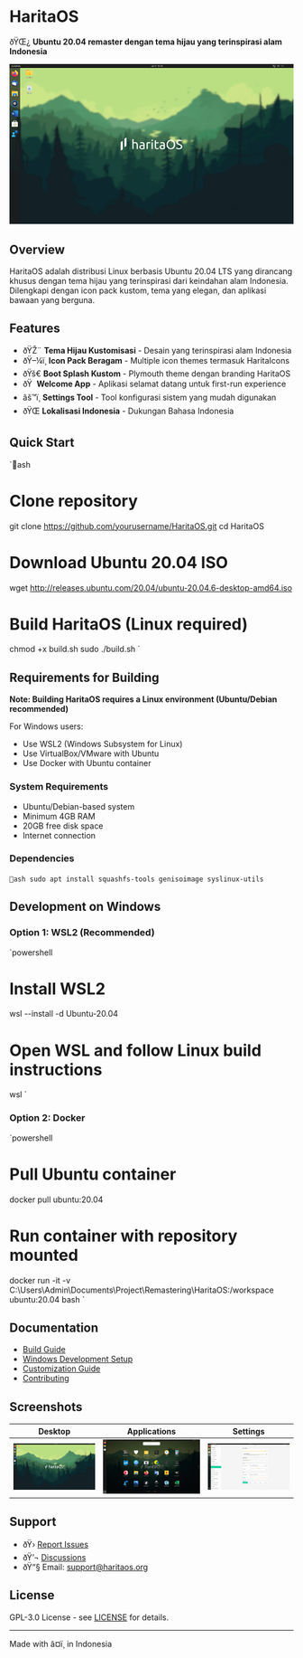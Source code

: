 ﻿# HaritaOS

ðŸŒ¿ **Ubuntu 20.04 remaster dengan tema hijau yang terinspirasi alam Indonesia**

![HaritaOS Logo](assets/screenshots/desktop.png)

## Overview

HaritaOS adalah distribusi Linux berbasis Ubuntu 20.04 LTS yang dirancang khusus dengan tema hijau yang terinspirasi dari keindahan alam Indonesia. Dilengkapi dengan icon pack kustom, tema yang elegan, dan aplikasi bawaan yang berguna.

## Features

- ðŸŽ¨ **Tema Hijau Kustomisasi** - Desain yang terinspirasi alam Indonesia
- ðŸ–¼ï¸ **Icon Pack Beragam** - Multiple icon themes termasuk HaritaIcons
- ðŸš€ **Boot Splash Kustom** - Plymouth theme dengan branding HaritaOS
- ðŸ  **Welcome App** - Aplikasi selamat datang untuk first-run experience
- âš™ï¸ **Settings Tool** - Tool konfigurasi sistem yang mudah digunakan
- ðŸŒ **Lokalisasi Indonesia** - Dukungan Bahasa Indonesia

## Quick Start

`ash
# Clone repository
git clone https://github.com/yourusername/HaritaOS.git
cd HaritaOS

# Download Ubuntu 20.04 ISO
wget http://releases.ubuntu.com/20.04/ubuntu-20.04.6-desktop-amd64.iso

# Build HaritaOS (Linux required)
chmod +x build.sh
sudo ./build.sh
`

## Requirements for Building

**Note: Building HaritaOS requires a Linux environment (Ubuntu/Debian recommended)**

For Windows users:
- Use WSL2 (Windows Subsystem for Linux)
- Use VirtualBox/VMware with Ubuntu
- Use Docker with Ubuntu container

### System Requirements
- Ubuntu/Debian-based system
- Minimum 4GB RAM
- 20GB free disk space
- Internet connection

### Dependencies
`ash
sudo apt install squashfs-tools genisoimage syslinux-utils
`

## Development on Windows

### Option 1: WSL2 (Recommended)
`powershell
# Install WSL2
wsl --install -d Ubuntu-20.04

# Open WSL and follow Linux build instructions
wsl
`

### Option 2: Docker
`powershell
# Pull Ubuntu container
docker pull ubuntu:20.04

# Run container with repository mounted
docker run -it -v C:\Users\Admin\Documents\Project\Remastering\HaritaOS:/workspace ubuntu:20.04 bash
`

## Documentation

- [Build Guide](docs/BUILDING.md)
- [Windows Development Setup](docs/WINDOWS-SETUP.md)
- [Customization Guide](docs/CUSTOMIZATION.md)
- [Contributing](docs/CONTRIBUTING.md)

## Screenshots

| Desktop | Applications | Settings |
|---------|-------------|----------|
| ![Desktop](assets/screenshots/desktop.png) | ![Apps](assets/screenshots/applications.png) | ![Settings](assets/screenshots/settings.png) |

## Support

- ðŸ› [Report Issues](https://github.com/yourusername/HaritaOS/issues)
- ðŸ’¬ [Discussions](https://github.com/yourusername/HaritaOS/discussions)
- ðŸ“§ Email: support@haritaos.org

## License

GPL-3.0 License - see [LICENSE](LICENSE) for details.

---
Made with â¤ï¸ in Indonesia
